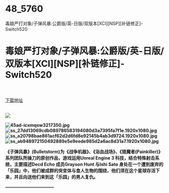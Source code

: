 # 48_5760
毒娘严打对象/子弹风暴:公爵版/英-日版/双版本[XCI][NSP][补链修正]-Switch520
# 毒娘严打对象/子弹风暴:公爵版/英-日版/双版本[XCI][NSP][补链修正]-Switch520
 <br/></br>
[下载地址](https://www.switch520.cc/article/5760 "下载地址")
<br/></br>

<p><span><strong><img src="https://s1.ax1x.com/2020/05/05/YFqWl9.jpg"></strong></span></p>
<p><span><strong><img src="https://ae01.alicdn.com/kf/Ua0a6df0ba1a14577af78235ec7b4e596E.png" alt="45ad-icxmqsw3217350.jpg" title="45ad-icxmqsw3217350.jpg"><img src="https://ae01.alicdn.com/kf/U8d119f265f414650b8bf354dc48a09ddW.png" alt="ss_27dd13069cdb089786583194080d3a7395fa7f1e.1920x1080.jpg" title="ss_27dd13069cdb089786583194080d3a7395fa7f1e.1920x1080.jpg"><img src="https://ae01.alicdn.com/kf/U086393b4c4c4452cb2875d8493a96e60z.png" alt="ss_a20798bae861acf62d2d6fd8e92145b4ab3d9724.1920x1080.jpg" title="ss_a20798bae861acf62d2d6fd8e92145b4ab3d9724.1920x1080.jpg"><img src="https://ae01.alicdn.com/kf/U67cadae4ccb44249875ae059aeda2f54t.png" alt="ss_ab948972150492889e5e9eede985d2a6ac8d31a7.1920x1080.jpg" title="ss_ab948972150492889e5e9eede985d2a6ac8d31a7.1920x1080.jpg"></strong></span></p>
<p><span><strong>《子弹风暴》(Bulletstorm)为《战争机器》、《浴血战场》、《猎魔者(Painkiller)》系列团队所操刀的原创作品，游戏运用Unreal Engine 3 科技，结合特殊射击系统，主要描述Decd Echo 成员Grayson Hunt 与Ishi Sato 身处在一个遭到废弃的「乐园」中，他们被成群的突变体与食人生物的围绕，他们须在这个星球存活下来，并且向送他们来到这「乐园」的男人复仇。</strong></span></p>
<p><span><strong>———————————</strong></span></p>
<p><span><strong><br></strong></span></p>
